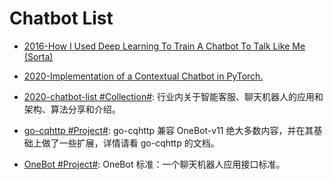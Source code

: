 # Chatbot List

- [2016-How I Used Deep Learning To Train A Chatbot To Talk Like Me (Sorta)](https://adeshpande3.github.io/How-I-Used-Deep-Learning-to-Train-a-Chatbot-to-Talk-Like-Me)

- [2020-Implementation of a Contextual Chatbot in PyTorch.](https://github.com/python-engineer/pytorch-chatbot)

- [2020-chatbot-list #Collection#](https://github.com/lizhe2004/chatbot-list): 行业内关于智能客服、聊天机器人的应用和架构、算法分享和介绍。

- [go-cqhttp #Project#](https://github.com/Mrs4s/go-cqhttp): go-cqhttp 兼容 OneBot-v11 绝大多数内容，并在其基础上做了一些扩展，详情请看 go-cqhttp 的文档。

- [OneBot #Project#](https://github.com/botuniverse/onebot): OneBot 标准：一个聊天机器人应用接口标准。

